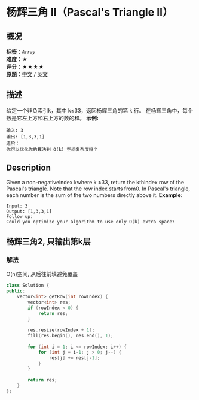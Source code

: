 # 杨辉三角 II（Pascal's Triangle II）
## 概况
**标签**：*`Array`*<br>
**难度**：★<br>
**评分**：★★★★<br>
**原题**：[中文](https://leetcode-cn.com/problems/pascals-triangle-ii) / [英文](https://leetcode.com/problems/pascals-triangle-ii)
## 描述
给定一个非负索引k，其中 k&le;33，返回杨辉三角的第 k 行。
在杨辉三角中，每个数是它左上方和右上方的数的和。
**示例:**
```
输入: 3
输出: [1,3,3,1]
进阶：
你可以优化你的算法到 O(k) 空间复杂度吗？
```
## Description
Given a non-negativeindex kwhere k &le;33, return the kthindex row of the Pascal&#39;s triangle.
Note that the row index starts from0.
In Pascal&#39;s triangle, each number is the sum of the two numbers directly above it.
**Example:**
```
Input: 3
Output: [1,3,3,1]
Follow up:
Could you optimize your algorithm to use only O(k) extra space?
```
## 杨辉三角2, 只输出第k层
### 解法
O(n)空间, 从后往前填避免覆盖
```c++
class Solution {
public:
    vector<int> getRow(int rowIndex) {
        vector<int> res;
        if (rowIndex < 0) {
            return res;
        }
        
        res.resize(rowIndex + 1);
        fill(res.begin(), res.end(), 1);
        
        for (int i = 1; i <= rowIndex; i++) {
            for (int j = i-1; j > 0; j--) {
                res[j] += res[j-1];
            }
        }
        
        return res;
    }
};
```